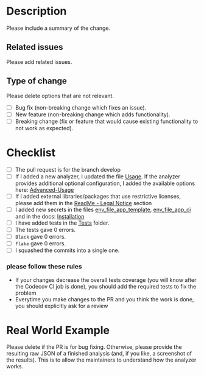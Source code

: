 # Description

Please include a summary of the change.

## Related issues
Please add related issues.

## Type of change

Please delete options that are not relevant.

- [ ] Bug fix (non-breaking change which fixes an issue).
- [ ] New feature (non-breaking change which adds functionality).
- [ ] Breaking change (fix or feature that would cause existing functionality to not work as expected).

# Checklist

- [ ] The pull request is for the branch develop
- [ ] If I added a new analyzer, I updated the file [Usage](https://github.com/intelowlproject/IntelOwl/blob/master/docs/source/Usage.md). If the analyzer provides additional optional configuration, I added the available options here: [Advanced-Usage](./Advanced-Usage.md)
- [ ] If I added external libraries/packages that use restrictive licenses, please add them in the [ReadMe - Legal Notice](https://github.com/certego/IntelOwl/blob/master/README.md) section
- [ ] I added new secrets in the files [env_file_app_template](https://github.com/intelowlproject/IntelOwl/blob/master/env_file_app_template), [env_file_app_ci](https://github.com/certego/IntelOwl/blob/master/env_file_app_travis) and in the docs: [Installation](./Installation.md)
- [ ] I have added tests in the [Tests](https://github.com/intelowlproject/IntelOwl/blob/master/tests) folder. 
- [ ] The tests gave 0 errors.
- [ ] `Black` gave 0 errors.
- [ ] `Flake` gave 0 errors.
- [ ] I squashed the commits into a single one.
  
### please follow these rules
- If your changes decrease the overall tests coverage (you will know after the Codecov CI job is done), you should add the required tests to fix the problem
- Everytime you make changes to the PR and you think the work is done, you should explicitly ask for a review

# Real World Example

Please delete if the PR is for bug fixing.
Otherwise, please provide the resulting raw JSON of a finished analysis (and, if you like, a screenshot of the results). This is to allow the maintainers to understand how the analyzer works.
